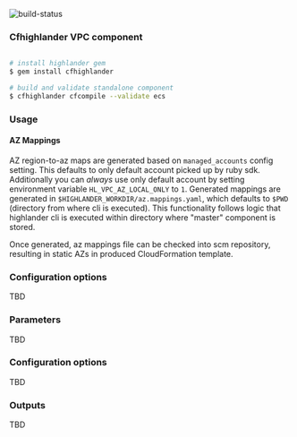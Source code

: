 ![build-status](https://travis-ci.com/theonestack/hl-component-vpc.svg?branch=master)

### Cfhighlander VPC component

```bash

# install highlander gem
$ gem install cfhighlander 

# build and validate standalone component
$ cfhighlander cfcompile --validate ecs

```
### Usage

#### AZ Mappings

AZ region-to-az maps are generated based on `managed_accounts` config setting. This defaults to only default
account picked up by ruby sdk. Additionally you can *always* use only default account by setting
environment variable `HL_VPC_AZ_LOCAL_ONLY` to `1`. Generated mappings are generated in `$HIGHLANDER_WORKDIR/az.mappings.yaml`, which 
defaults to `$PWD` (directory from where cli is executed). This functionality follows logic that highlander cli
is executed within directory where "master" component is stored. 

Once generated, az mappings file can be checked into scm repository, resulting in static AZs in produced CloudFormation
template. 


### Configuration options

TBD

### Parameters

TBD

### Configuration options

TBD

### Outputs

TBD